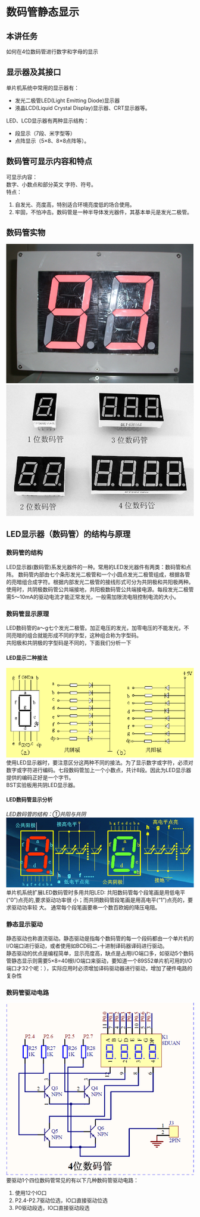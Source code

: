 # 数码管静态显示

##  本讲任务
如何在4位数码管进行数字和字母的显示

## 显示器及其接口
单片机系统中常用的显示器有：
- 发光二极管LED(Light Emitting Diode)显示器
- 液晶LCD(Liquid Crystal Display)显示器、CRT显示器等。  

LED、LCD显示器有两种显示结构：
- 段显示（7段、米字型等）
- 点阵显示（5×8、8×8点阵等）。
## 数码管可显示内容和特点
可显示内容：  
数字、小数点和部分英文 字符、符号。  
特点：
1. 自发光、亮度高，特别适合环境亮度低的场合使用。
2. 牢固，不怕冲击。数码管是一种半导体发光器件，其基本单元是发光二极管。
## 数码管实物
![img](img/1.png)![img](img/2.png)  


## LED显示器（数码管）的结构与原理
### 数码管的结构
LED显示器(数码管)系发光器件的一种。常用的LED发光器件有两类：数码管和点阵。
数码管内部由七个条形发光二极管和一个小圆点发光二极管组成，根据各管的亮暗组合成字符。根据内部发光二极管的接线形式可分为共阴极和共阳极两种。  
使用时，共阴极数码管公共端接地，共阳极数码管公共端接电源。每段发光二极管需5～10mA的驱动电流才能正常发光，一般需加限流电阻控制电流的大小。
### 数码管显示原理
LED数码管的a～g七个发光二极管。加正电压的发光，加零电压的不能发光，不同亮暗的组合就能形成不同的字型，这种组合称为字型码。  
共阳极和共阴极的字型码是不同的，下面我们分析一下
#### LED显示二种接法
![img](img/3.png)  
使用LED显示器时，要注意区分这两种不同的接法。为了显示数字或字符，必须对数字或字符进行编码。七段数码管加上一个小数点，共计8段。因此为LED显示器提供的编码正好是一个字节。  
BST实验板用共阴LED显示器。
#### LED数码管显示分析
_LED数码管的结构：①共阳与共阴_  
![img](img/4.png)  
单片机系统扩展LED数码管时多用共阳LED:
共阳数码管每个段笔画是用低电平(“0”)点亮的,要求驱动功率很
小；而共阴数码管段笔画是用高电平(“1”)点亮的，要求驱动功率较
大。
通常每个段笔画要串一个数百欧姆的降压电阻。

### 静态显示驱动
静态驱动也称直流驱动。静态驱动是指每个数码管的每一个段码都由一个单片机的I/O端口进行驱动，或者使用如BCD码二-十进制译码器译码进行驱动。  
静态驱动的优点是编程简单，显示亮度高，缺点是占用I/O端口多，如驱动5个数码管静态显示则需要5×8=40根I/O端口来驱动，要知道一个89S52单片机可用的I/O端口才32个呢：），实际应用时必须增加译码驱动器进行驱动，增加了硬件电路的复杂性

### 数码管驱动电路
![img](img/5.png)  
要驱动1个四位数码管常见的有以下几种数码管驱动电路：  
1. 使用12个IO口
2. P2.4-P2.7驱动位选，IO口直接驱动位选
3. P0驱动段选，IO口直接驱动段选


